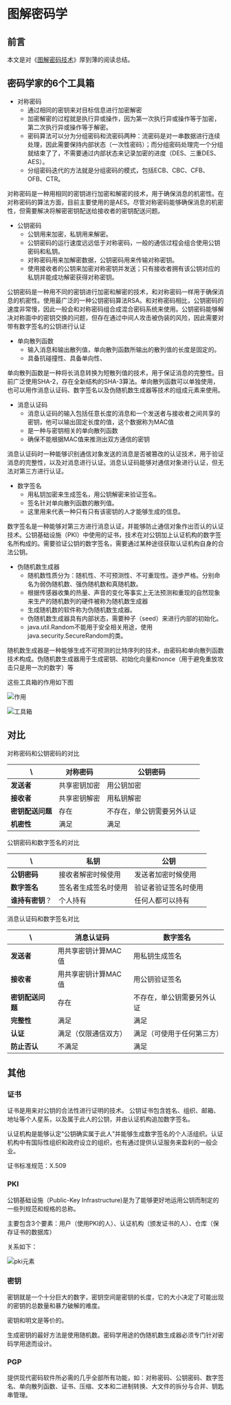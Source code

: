 # 图解密码学
## 前言

本文是对《[图解密码技术](https://item.jd.com/11942019.html)》厚到薄的阅读总结。

## 密码学家的6个工具箱
- 对称密码
    - 通过相同的密钥来对目标信息进行加密解密
    - 加密解密的过程就是执行异或操作，因为第一次执行异或操作等于加密，第二次执行异或操作等于解密。
    - 密码算法可以分为分组密码和流密码两种：流密码是对一串数据进行连续处理，因此需要保持内部状态（一次性密码）；而分组密码处理完一个分组就结束了了，不需要通过内部状态来记录加密的进度（DES、三重DES、AES）。
    - 分组密码迭代的方法就是分组密码的模式，包括ECB、CBC、CFB、OFB、CTR。

对称密码是一种用相同的密钥进行加密和解密的技术，用于确保消息的机密性。在对称密码的算法方面，目前主要使用的是AES。尽管对称密码能够确保消息的机密性，但需要解决将解密密钥配送给接收者的密钥配送问题。

- 公钥密码
    - 公钥用来加密，私钥用来解密。
    - 公钥密码的运行速度远远低于对称密码，一般的通信过程会组合使用公钥密码和私钥。
    - 对称密码用来加解密数据，公钥密码用来传输对称密钥。
    - 使用接收者的公钥来加密对称密钥并发送；只有接收者拥有该公钥对应的私钥并能成功解密获得对称密钥。

公钥密码是一种用不同的密钥进行加密和解密的技术，和对称密码一样用于确保消息的机密性。使用最广泛的一种公钥密码算法RSA。和对称密码相比，公钥密码的速度非常慢，因此一般会和对称密码组合成混合密码系统来使用。公钥密码能够解决对称面中的密钥交换的问题，但存在通过中间人攻击被伪装的风险，因此需要对带有数字签名的公钥进行认证

- 单向散列函数
    - 输入消息和输出散列值，单向散列函数所输出的散列值的长度是固定的。
    - 具备抗碰撞性、具备单向性、

单向散列函数是一种将长消息转换为短散列值的技术，用于保证消息的完整性。目前广泛使用SHA-2，存在全新结构的SHA-3算法。单向散列函数可以单独使用，也可以用作消息认证码、数字签名以及伪随机数生成器等技术的组成元素来使用。

- 消息认证码
    - 消息认证码的输入包括任意长度的消息和一个发送者与接收者之间共享的密钥，他可以输出固定长度的值，这个数据称为MAC值
    - 是一种与密钥相关的单向散列函数
    - 确保不能根据MAC值来推测出双方通信的密钥

消息认证码时一种能够识别通信对象发送的消息是否被篡改的认证技术，用于验证消息的完整性，以及对消息进行认证。消息认证码能够对通信对象进行认证，但无法对第三方进行认证。

- 数字签名
    - 用私钥加密来生成签名，用公钥解密来验证签名。
    - 签名针对单向散列函数的散列值。
    - 这里用来代表一种只有只有该密钥的人才能够生成的信息。

数字签名是一种能够对第三方进行消息认证，并能够防止通信对象作出否认的认证技术。公钥基础设施（PKI）中使用的证书，技术在对公钥加上认证机构的数字签名所构成的。需要验证公钥的数字签名，需要通过某种途径获取认证机构自身的合法公钥。

- 伪随机数生成器
    - 随机数性质分为：随机性、不可预测性、不可重现性。逐步严格。分别命名为弱伪随机数、强伪随机数和真随机数。
    - 根据传感器收集的热量、声音的变化等事实上无法预测和重现的自然现象来生产的随机数列的硬件被称为随机数生成器
    - 生成随机数的软件称为伪随机数生成器。
    - 伪随机数生成器具有内部状态，需要种子（seed）来进行内部的初始化。
    - java.util.Random不能用于安全相关用途，使用java.security.SecureRandom的类。

随机数生成器是一种能够生成不可预测的比特序列的技术，由密码和单向散列函数技术构成。伪随机数生成器用于生成密钥、初始化向量和nonce（用于避免重放攻击只是用一次的数字）等

这些工具箱的作用如下图

![作用](https://github.com/ShaneDean/file/blob/master/blog/sec/sec_threaten_and_cryptographic_technique.png?raw=true)

![工具箱](https://github.com/ShaneDean/file/blob/master/blog/sec/sec-tool-kit.png?raw=true)



## 对比

对称密码和公钥密码的对比

\  | 对称密码 | 公钥密码
---|---|---
**发送者** | 共享密钥加密 | 用公钥加密
**接收者** | 共享密钥解密   | 用私钥解密
**密钥配送问题** | 存在   | 不存在，单公钥需要另外认证
**机密性** | 满足   | 满足

公钥密码和数字签名的对比

\  | 私钥 | 公钥
---|---|---
**公钥密码** | 接收者解密时候使用 | 发送者加密时候使用
**数字签名** | 签名者生成签名时使用   | 验证者验证签名时使用
**谁持有密钥**？ | 个人持有 | 任何人都可以持有

消息认证码和数字签名对比

\  | 消息认证码 | 数字签名
---|---|---
**发送者** | 用共享密钥计算MAC值 | 用私钥生成签名
**接收者** | 用共享密钥计算MAC值   | 用公钥验证签名
**密钥配送问题** | 存在   | 不存在，单公钥需要另外认证
**完整性** | 满足   | 满足
**认证** | 满足（仅限通信双方）   |  满足（可使用于任何第三方）
**防止否认** | 不满足   | 满足


## 其他

### 证书  

证书是用来对公钥的合法性进行证明的技术。 公钥证书包含姓名、组织、邮箱、地址等个人星系，以及属于此人的公钥，并由认证机构追加数字签名。

认证机构是能够认定“公钥确实属于此人”并能够生成数字签名的个人活组织。认证机构中有国际性组织和政府设立的组织，也有通过提供认证服务来盈利的一般企业。

证书标准规范：X.509


### PKI

公钥基础设施（Public-Key Infrastructure)是为了能够更好地运用公钥而制定的一些列规范和规格的总称。

主要包含3个要素：用户（使用PKI的人）、认证机构（颁发证书的人）、仓库（保存证书的数据库）

关系如下：

![pki元素](https://github.com/ShaneDean/file/blob/master/blog/sec/sec_elements_of_pki.png?raw=true)


### 密钥

密钥就是一个十分巨大的数字，密钥空间是密钥的长度，它的大小决定了可能出现的密钥的总数量和暴力破解的难度。

密钥和明文是等价的。

生成密钥的最好方法是使用随机数。密码学用途的伪随机数生成器必须专门针对密码学用途而设计。

### PGP
提供现代密码软件所必需的几乎全部所有功能，如：对称密码、公钥密码、数字签名、单向散列函数、证书、压缩、文本和二进制转换、大文件的拆分与合并、钥匙串管理。
